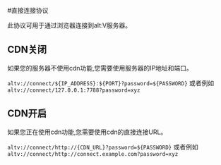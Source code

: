 #直接连接协议

此协议可用于通过浏览器连接到alt:V服务器。

## CDN关闭 
如果您的服务器不使用cdn功能,您需要使用服务器的IP地址和端口。

`altv://connect/${IP_ADDRESS}:${PORT}?password=${PASSWORD}` 或者例如`altv://connect/127.0.0.1:7788?password=xyz`

## CDN开启  

如果您正在使用cdn功能,您需要使用cdn的直接连接URL。

`altv://connect/http://{CDN_URL}?password=${PASSWORD}` 或者例如`altv://connect/http://connect.example.com?password=xyz` 